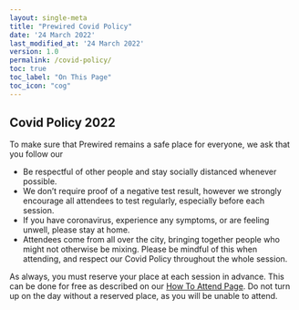 ```yaml
---
layout: single-meta
title: "Prewired Covid Policy"
date: '24 March 2022'
last_modified_at: '24 March 2022'
version: 1.0
permalink: /covid-policy/
toc: true
toc_label: "On This Page"
toc_icon: "cog"
---
```


## Covid Policy 2022

To make sure that Prewired remains a safe place for everyone, we ask that you follow our

* Be respectful of other people and stay socially distanced whenever possible.
* We don’t require proof of a negative test result, however we strongly encourage all attendees to test regularly, especially before each session.
* If you have coronavirus, experience any symptoms, or are feeling unwell, please stay at home.
* Attendees come from all over the city, bringing together people who might not otherwise be mixing. Please be mindful of this when attending, and respect our Covid Policy throughout the whole session.

As always, you must reserve your place at each session in advance. 
This can be done for free as described on our [How To Attend Page](/registration/). 
Do not turn up on the day without a reserved place, as you will be unable to attend.


<!-- <hr/>

*Version 1.0*  
*Last updated 15 June 2022* -->
